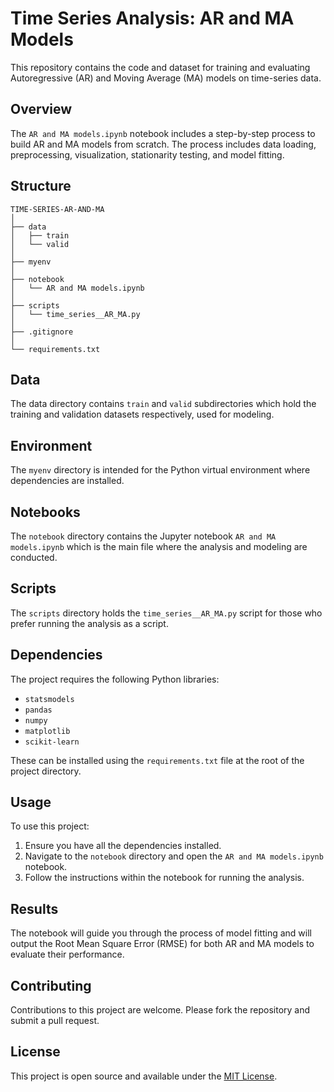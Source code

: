 
# Time Series Analysis: AR and MA Models

This repository contains the code and dataset for training and evaluating Autoregressive (AR) and Moving Average (MA) models on time-series data.

## Overview

The `AR and MA models.ipynb` notebook includes a step-by-step process to build AR and MA models from scratch. The process includes data loading, preprocessing, visualization, stationarity testing, and model fitting.

## Structure

```
TIME-SERIES-AR-AND-MA
│
├── data
│   ├── train
│   └── valid
│
├── myenv
│
├── notebook
│   └── AR and MA models.ipynb
│
├── scripts
│   └── time_series__AR_MA.py
│
├── .gitignore
│
└── requirements.txt
```

## Data

The data directory contains `train` and `valid` subdirectories which hold the training and validation datasets respectively, used for modeling.

## Environment

The `myenv` directory is intended for the Python virtual environment where dependencies are installed.

## Notebooks

The `notebook` directory contains the Jupyter notebook `AR and MA models.ipynb` which is the main file where the analysis and modeling are conducted.

## Scripts

The `scripts` directory holds the `time_series__AR_MA.py` script for those who prefer running the analysis as a script.

## Dependencies

The project requires the following Python libraries:

- `statsmodels`
- `pandas`
- `numpy`
- `matplotlib`
- `scikit-learn`

These can be installed using the `requirements.txt` file at the root of the project directory.

## Usage

To use this project:

1. Ensure you have all the dependencies installed.
2. Navigate to the `notebook` directory and open the `AR and MA models.ipynb` notebook.
3. Follow the instructions within the notebook for running the analysis.

## Results

The notebook will guide you through the process of model fitting and will output the Root Mean Square Error (RMSE) for both AR and MA models to evaluate their performance.

## Contributing

Contributions to this project are welcome. Please fork the repository and submit a pull request.

## License

This project is open source and available under the [MIT License](LICENSE).
